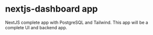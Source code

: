 # nextjs-dashboard app
NextJS complete app with PostgreSQL and Tailwind.
This app will be a complete UI and backend app.
